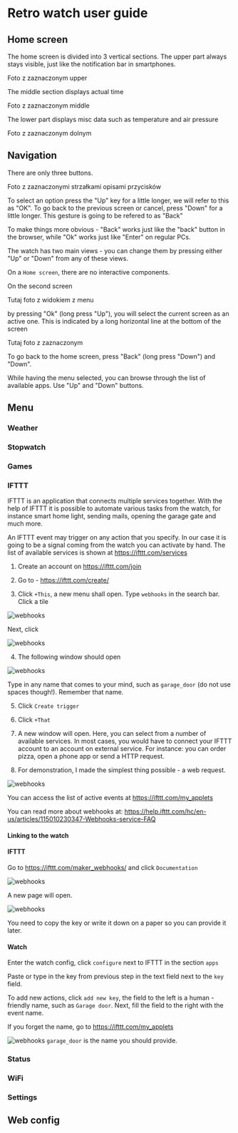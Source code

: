 # Retro watch user guide



## Home screen

The home screen is divided into 3 vertical sections. The upper part always stays visible, just like the notification bar in smartphones.

Foto z zaznaczonym upper

The middle section displays actual time

Foto z zaznaczonym middle

The lower part displays misc data such as temperature and air pressure

Foto z zaznaczonym dolnym

## Navigation

There are only three buttons. 

Foto z zaznaczonymi strzałkami opisami przycisków

To select an option press the "Up" key for a little longer, we will refer to this as "OK". To go back to the previous screen or cancel, press "Down" for a little longer. This gesture is going to be refered to as "Back"

To make things more obvious - "Back" works just like the "back" button in the browser, while "Ok" works just like "Enter" on regular PCs.

The watch has two main views - you can change them by pressing either "Up" or "Down" from any of these views. 

On a `Home screen`, there are no interactive components.

On the second screen

Tutaj foto z widokiem z menu

by pressing "Ok" (long press "Up"), you will select the current screen as an active one. This is indicated by a long horizontal line at the bottom of the screen

Tutaj foto z zaznaczonym

To go back to the home screen, press "Back" (long press "Down") and "Down".

While having the menu selected, you can browse through the list of available apps. Use "Up" and "Down" buttons.

## Menu

### Weather

### Stopwatch

### Games

### IFTTT

IFTTT is an application that connects multiple services together.
With the help of IFTTT it is possible to automate various tasks from the watch, for instance smart home light, sending mails, opening the garage gate and much more.

An IFTTT event may trigger on any action that you specify. In our case it is going to be a signal coming from the watch you can activate by hand. The list of available services is shown at https://ifttt.com/services

1. Create an account on https://ifttt.com/join

2. Go to - https://ifttt.com/create/

3. Click `+This`, a new menu shall open. Type `webhooks` in the search bar. Click a tile 

![webhooks]( webhooks.png )

Next, click 

![webhooks]( receive.png )

4. The following window should open

![webhooks]( name.png )

Type in any name that comes to your mind, such as `garage_door` (do not use spaces though!). Remember that name.

5. Click `Create trigger`

6. Click `+That`

7. A new window will open. Here, you can select from a number of available services. In most cases, you would have to connect your IFTTT account to an account on external service. For instance: you can order pizza, open a phone app or send a HTTP request.

8. For demonstration, I made the simplest thing possible - a web request. 

![webhooks]( final.png )


You can access the list of active events at https://ifttt.com/my_applets

You can read more about webhooks at: https://help.ifttt.com/hc/en-us/articles/115010230347-Webhooks-service-FAQ

#### Linking to the watch

#### IFTTT

Go to https://ifttt.com/maker_webhooks/ and click `Documentation`

![webhooks]( docsbutton.png )

A new page will open. 

![webhooks]( docs.png )

You need to copy the key or write it down on a paper so you can provide it later.

#### Watch

Enter the watch config, click `configure` next to IFTTT in the section `apps`

Paste or type in the key from previous step in the text field next to the `key` field.

To add new actions, click `add new key`, the field to the left is a human - friendly name, such as `Garage door`. Next, fill the field to the right with the event name.

If you forget the name, go to https://ifttt.com/my_applets

![webhooks]( eventtile.png ) `garage_door` is the name you should provide.


### Status

### WiFi

### Settings


## Web config